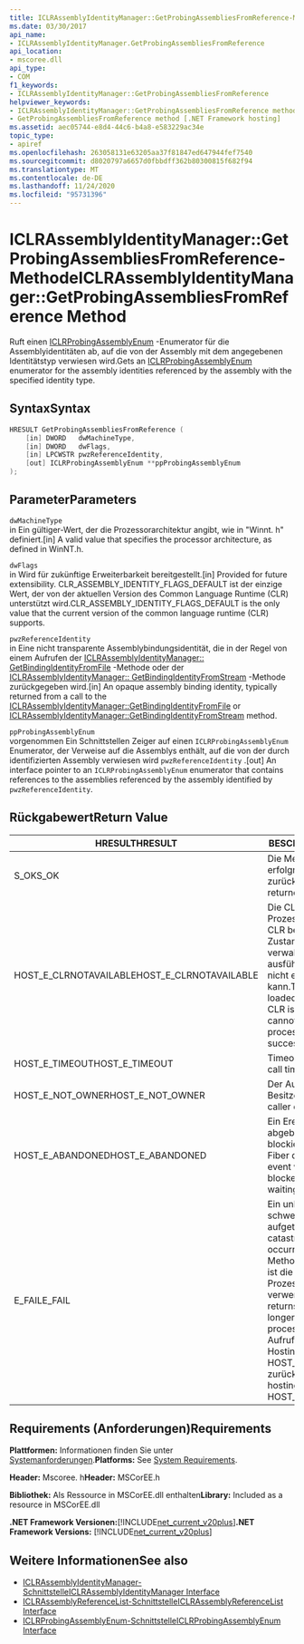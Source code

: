 ```yaml
---
title: ICLRAssemblyIdentityManager::GetProbingAssembliesFromReference-Methode
ms.date: 03/30/2017
api_name:
- ICLRAssemblyIdentityManager.GetProbingAssembliesFromReference
api_location:
- mscoree.dll
api_type:
- COM
f1_keywords:
- ICLRAssemblyIdentityManager::GetProbingAssembliesFromReference
helpviewer_keywords:
- ICLRAssemblyIdentityManager::GetProbingAssembliesFromReference method [.NET Framework hosting]
- GetProbingAssembliesFromReference method [.NET Framework hosting]
ms.assetid: aec05744-e8d4-44c6-b4a8-e583229ac34e
topic_type:
- apiref
ms.openlocfilehash: 263058131e63205aa37f81847ed647944fef7540
ms.sourcegitcommit: d8020797a6657d0fbbdff362b80300815f682f94
ms.translationtype: MT
ms.contentlocale: de-DE
ms.lasthandoff: 11/24/2020
ms.locfileid: "95731396"
---
```

# <a name="iclrassemblyidentitymanagergetprobingassembliesfromreference-method"></a><span data-ttu-id="c577f-102">ICLRAssemblyIdentityManager::GetProbingAssembliesFromReference-Methode</span><span class="sxs-lookup"><span data-stu-id="c577f-102">ICLRAssemblyIdentityManager::GetProbingAssembliesFromReference Method</span></span>

<span data-ttu-id="c577f-103">Ruft einen [ICLRProbingAssemblyEnum](iclrprobingassemblyenum-interface.md) -Enumerator für die Assemblyidentitäten ab, auf die von der Assembly mit dem angegebenen Identitätstyp verwiesen wird.</span><span class="sxs-lookup"><span data-stu-id="c577f-103">Gets an [ICLRProbingAssemblyEnum](iclrprobingassemblyenum-interface.md) enumerator for the assembly identities referenced by the assembly with the specified identity type.</span></span>  
  
## <a name="syntax"></a><span data-ttu-id="c577f-104">Syntax</span><span class="sxs-lookup"><span data-stu-id="c577f-104">Syntax</span></span>  
  
```cpp  
HRESULT GetProbingAssembliesFromReference (  
    [in] DWORD   dwMachineType,  
    [in] DWORD   dwFlags,  
    [in] LPCWSTR pwzReferenceIdentity,  
    [out] ICLRProbingAssemblyEnum **ppProbingAssemblyEnum  
);  
```  
  
## <a name="parameters"></a><span data-ttu-id="c577f-105">Parameter</span><span class="sxs-lookup"><span data-stu-id="c577f-105">Parameters</span></span>  

 `dwMachineType`  
 <span data-ttu-id="c577f-106">in Ein gültiger-Wert, der die Prozessorarchitektur angibt, wie in "Winnt. h" definiert.</span><span class="sxs-lookup"><span data-stu-id="c577f-106">[in] A valid value that specifies the processor architecture, as defined in WinNT.h.</span></span>  
  
 `dwFlags`  
 <span data-ttu-id="c577f-107">in Wird für zukünftige Erweiterbarkeit bereitgestellt.</span><span class="sxs-lookup"><span data-stu-id="c577f-107">[in] Provided for future extensibility.</span></span> <span data-ttu-id="c577f-108">CLR_ASSEMBLY_IDENTITY_FLAGS_DEFAULT ist der einzige Wert, der von der aktuellen Version des Common Language Runtime (CLR) unterstützt wird.</span><span class="sxs-lookup"><span data-stu-id="c577f-108">CLR_ASSEMBLY_IDENTITY_FLAGS_DEFAULT is the only value that the current version of the common language runtime (CLR) supports.</span></span>  
  
 `pwzReferenceIdentity`  
 <span data-ttu-id="c577f-109">in Eine nicht transparente Assemblybindungsidentität, die in der Regel von einem Aufrufen der [ICLRAssemblyIdentityManager:: GetBindingIdentityFromFile](iclrassemblyidentitymanager-getbindingidentityfromfile-method.md) -Methode oder der [ICLRAssemblyIdentityManager:: GetBindingIdentityFromStream](iclrassemblyidentitymanager-getbindingidentityfromstream-method.md) -Methode zurückgegeben wird.</span><span class="sxs-lookup"><span data-stu-id="c577f-109">[in] An opaque assembly binding identity, typically returned from a call to the [ICLRAssemblyIdentityManager::GetBindingIdentityFromFile](iclrassemblyidentitymanager-getbindingidentityfromfile-method.md) or [ICLRAssemblyIdentityManager::GetBindingIdentityFromStream](iclrassemblyidentitymanager-getbindingidentityfromstream-method.md) method.</span></span>  
  
 `ppProbingAssemblyEnum`  
 <span data-ttu-id="c577f-110">vorgenommen Ein Schnittstellen Zeiger auf einen `ICLRProbingAssemblyEnum` Enumerator, der Verweise auf die Assemblys enthält, auf die von der durch identifizierten Assembly verwiesen wird `pwzReferenceIdentity` .</span><span class="sxs-lookup"><span data-stu-id="c577f-110">[out] An interface pointer to an `ICLRProbingAssemblyEnum` enumerator that contains references to the assemblies referenced by the assembly identified by `pwzReferenceIdentity`.</span></span>  
  
## <a name="return-value"></a><span data-ttu-id="c577f-111">Rückgabewert</span><span class="sxs-lookup"><span data-stu-id="c577f-111">Return Value</span></span>  
  
|<span data-ttu-id="c577f-112">HRESULT</span><span class="sxs-lookup"><span data-stu-id="c577f-112">HRESULT</span></span>|<span data-ttu-id="c577f-113">BESCHREIBUNG</span><span class="sxs-lookup"><span data-stu-id="c577f-113">Description</span></span>|  
|-------------|-----------------|  
|<span data-ttu-id="c577f-114">S_OK</span><span class="sxs-lookup"><span data-stu-id="c577f-114">S_OK</span></span>|<span data-ttu-id="c577f-115">Die Methode wurde erfolgreich zurückgegeben.</span><span class="sxs-lookup"><span data-stu-id="c577f-115">The method returned successfully.</span></span>|  
|<span data-ttu-id="c577f-116">HOST_E_CLRNOTAVAILABLE</span><span class="sxs-lookup"><span data-stu-id="c577f-116">HOST_E_CLRNOTAVAILABLE</span></span>|<span data-ttu-id="c577f-117">Die CLR wurde nicht in einen Prozess geladen, oder die CLR befindet sich in einem Zustand, in dem Sie verwalteten Code nicht ausführen oder den-Befehl nicht erfolgreich verarbeiten kann.</span><span class="sxs-lookup"><span data-stu-id="c577f-117">The CLR has not been loaded into a process, or the CLR is in a state in which it cannot run managed code or process the call successfully.</span></span>|  
|<span data-ttu-id="c577f-118">HOST_E_TIMEOUT</span><span class="sxs-lookup"><span data-stu-id="c577f-118">HOST_E_TIMEOUT</span></span>|<span data-ttu-id="c577f-119">Timeout des Aufrufes.</span><span class="sxs-lookup"><span data-stu-id="c577f-119">The call timed out.</span></span>|  
|<span data-ttu-id="c577f-120">HOST_E_NOT_OWNER</span><span class="sxs-lookup"><span data-stu-id="c577f-120">HOST_E_NOT_OWNER</span></span>|<span data-ttu-id="c577f-121">Der Aufrufer ist nicht Besitzer der Sperre.</span><span class="sxs-lookup"><span data-stu-id="c577f-121">The caller does not own the lock.</span></span>|  
|<span data-ttu-id="c577f-122">HOST_E_ABANDONED</span><span class="sxs-lookup"><span data-stu-id="c577f-122">HOST_E_ABANDONED</span></span>|<span data-ttu-id="c577f-123">Ein Ereignis wurde abgebrochen, während ein blockierter Thread oder eine Fiber darauf wartete.</span><span class="sxs-lookup"><span data-stu-id="c577f-123">An event was canceled while a blocked thread or fiber was waiting on it.</span></span>|  
|<span data-ttu-id="c577f-124">E_FAIL</span><span class="sxs-lookup"><span data-stu-id="c577f-124">E_FAIL</span></span>|<span data-ttu-id="c577f-125">Ein unbekannter schwerwiegender Fehler ist aufgetreten.</span><span class="sxs-lookup"><span data-stu-id="c577f-125">An unknown catastrophic failure occurred.</span></span> <span data-ttu-id="c577f-126">Wenn eine Methode E_FAIL zurückgibt, ist die CLR innerhalb des Prozesses nicht mehr verwendbar.</span><span class="sxs-lookup"><span data-stu-id="c577f-126">If a method returns E_FAIL, the CLR is no longer usable within the process.</span></span> <span data-ttu-id="c577f-127">Nachfolgende Aufrufe von Hostingmethoden geben HOST_E_CLRNOTAVAILABLE zurück.</span><span class="sxs-lookup"><span data-stu-id="c577f-127">Subsequent calls to hosting methods return HOST_E_CLRNOTAVAILABLE.</span></span>|  
  
## <a name="requirements"></a><span data-ttu-id="c577f-128">Requirements (Anforderungen)</span><span class="sxs-lookup"><span data-stu-id="c577f-128">Requirements</span></span>  

 <span data-ttu-id="c577f-129">**Plattformen:** Informationen finden Sie unter [Systemanforderungen](../../get-started/system-requirements.md).</span><span class="sxs-lookup"><span data-stu-id="c577f-129">**Platforms:** See [System Requirements](../../get-started/system-requirements.md).</span></span>  
  
 <span data-ttu-id="c577f-130">**Header:** Mscoree. h</span><span class="sxs-lookup"><span data-stu-id="c577f-130">**Header:** MSCorEE.h</span></span>  
  
 <span data-ttu-id="c577f-131">**Bibliothek:** Als Ressource in MSCorEE.dll enthalten</span><span class="sxs-lookup"><span data-stu-id="c577f-131">**Library:** Included as a resource in MSCorEE.dll</span></span>  
  
 <span data-ttu-id="c577f-132">**.NET Framework Versionen:**[!INCLUDE[net_current_v20plus](../../../../includes/net-current-v20plus-md.md)]</span><span class="sxs-lookup"><span data-stu-id="c577f-132">**.NET Framework Versions:** [!INCLUDE[net_current_v20plus](../../../../includes/net-current-v20plus-md.md)]</span></span>  
  
## <a name="see-also"></a><span data-ttu-id="c577f-133">Weitere Informationen</span><span class="sxs-lookup"><span data-stu-id="c577f-133">See also</span></span>

- [<span data-ttu-id="c577f-134">ICLRAssemblyIdentityManager-Schnittstelle</span><span class="sxs-lookup"><span data-stu-id="c577f-134">ICLRAssemblyIdentityManager Interface</span></span>](iclrassemblyidentitymanager-interface.md)
- [<span data-ttu-id="c577f-135">ICLRAssemblyReferenceList-Schnittstelle</span><span class="sxs-lookup"><span data-stu-id="c577f-135">ICLRAssemblyReferenceList Interface</span></span>](iclrassemblyreferencelist-interface.md)
- [<span data-ttu-id="c577f-136">ICLRProbingAssemblyEnum-Schnittstelle</span><span class="sxs-lookup"><span data-stu-id="c577f-136">ICLRProbingAssemblyEnum Interface</span></span>](iclrprobingassemblyenum-interface.md)

